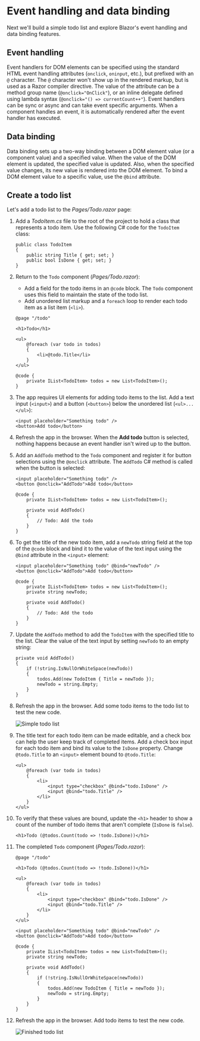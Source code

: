 # Event handling and data binding

Next we'll build a simple todo list and explore Blazor's event handling and data binding features.

## Event handling

Event handlers for DOM elements can be specified using the standard HTML event handling attributes (`onclick`, `oninput`, etc.), but prefixed with an `@` character. The `@` character won't show up in the rendered markup, but is used as a Razor compiler directive. The value of the attribute can be a method group name (`@onclick="OnClick"`), or an inline delegate defined using lambda syntax (`@onclick="() => currentCount++"`). Event handlers can be sync or async and can take event specific arguments. When a component handles an event, it is automatically rendered after the event handler has executed.

## Data binding

Data binding sets up a two-way binding between a DOM element value (or a component value) and a specified value. When the value of the DOM element is updated, the specified value is updated. Also, when the specified value changes, its new value is rendered into the DOM element. To bind a DOM element value to a specific value, use the `@bind` attribute.

## Create a todo list

Let's add a todo list to the *Pages/Todo.razor* page:

1. Add a *TodoItem.cs* file to the root of the project to hold a class that represents a todo item. Use the following C# code for the `TodoItem` class:

    ```
    public class TodoItem
    {
        public string Title { get; set; }
        public bool IsDone { get; set; }
    }
    ```

1. Return to the `Todo` component (*Pages/Todo.razor*):

   * Add a field for the todo items in an `@code` block. The `Todo` component uses this field to maintain the state of the todo list.
   * Add unordered list markup and a `foreach` loop to render each todo item as a list item (`<li>`).

    ```
    @page "/todo"

    <h1>Todo</h1>

    <ul>
        @foreach (var todo in todos)
        {
            <li>@todo.Title</li>
        }
    </ul>

    @code {
        private IList<TodoItem> todos = new List<TodoItem>();
    }
    ```

1. The app requires UI elements for adding todo items to the list. Add a text input (`<input>`) and a button (`<button>`) below the unordered list (`<ul>...</ul>`):

    ```
    <input placeholder="Something todo" />
    <button>Add todo</button>
    ```

1. Refresh the app in the browser. When the **Add todo** button is selected, nothing happens because an event handler isn't wired up to the button.

1. Add an `AddTodo` method to the `Todo` component and register it for button selections using the `@onclick` attribute. The `AddTodo` C# method is called when the button is selected:

    ```
    <input placeholder="Something todo" />
    <button @onclick="AddTodo">Add todo</button>

    @code {
        private IList<TodoItem> todos = new List<TodoItem>();

        private void AddTodo()
        {
            // Todo: Add the todo
        }
    }
    ```

1. To get the title of the new todo item, add a `newTodo` string field at the top of the `@code` block and bind it to the value of the text input using the `@bind` attribute in the `<input>` element:

    ```
    <input placeholder="Something todo" @bind="newTodo" />
    <button @onclick="AddTodo">Add todo</button>

    @code {
        private IList<TodoItem> todos = new List<TodoItem>();
        private string newTodo;
        
        private void AddTodo()
        {
            // Todo: Add the todo
        }
    }
    ```

1. Update the `AddTodo` method to add the `TodoItem` with the specified title to the list. Clear the value of the text input by setting `newTodo` to an empty string:

    ```
    private void AddTodo()
    {
        if (!string.IsNullOrWhiteSpace(newTodo))
        {
            todos.Add(new TodoItem { Title = newTodo });
            newTodo = string.Empty;
        }
    }
    ```

1. Refresh the app in the browser. Add some todo items to the todo list to test the new code.

    ![Simple todo list](https://user-images.githubusercontent.com/1874516/67261585-3aa88c00-f456-11e9-8a5d-d2dde0734e9f.png)

1. The title text for each todo item can be made editable, and a check box can help the user keep track of completed items. Add a check box input for each todo item and bind its value to the `IsDone` property. Change `@todo.Title` to an `<input>` element bound to `@todo.Title`:

    ```
    <ul>
        @foreach (var todo in todos)
        {
            <li>
                <input type="checkbox" @bind="todo.IsDone" />
                <input @bind="todo.Title" />
            </li>
        }
    </ul>
    ```

1. To verify that these values are bound, update the `<h1>` header to show a count of the number of todo items that aren't complete (`IsDone` is `false`).

   ```
   <h1>Todo (@todos.Count(todo => !todo.IsDone))</h1>
   ```

1. The completed `Todo` component (*Pages/Todo.razor*):

    ```
    @page "/todo"

    <h1>Todo (@todos.Count(todo => !todo.IsDone))</h1>

    <ul>
        @foreach (var todo in todos)
        {
            <li>
                <input type="checkbox" @bind="todo.IsDone" />
                <input @bind="todo.Title" />
            </li>
        }
    </ul>

    <input placeholder="Something todo" @bind="newTodo" />
    <button @onclick="AddTodo">Add todo</button>

    @code {
        private IList<TodoItem> todos = new List<TodoItem>();
        private string newTodo;

        private void AddTodo()
        {
            if (!string.IsNullOrWhiteSpace(newTodo))
            {
                todos.Add(new TodoItem { Title = newTodo });
                newTodo = string.Empty;
            }
        }
    }
    ```

1. Refresh the app in the browser. Add todo items to test the new code.

    ![Finished todo list](https://user-images.githubusercontent.com/1874516/67261547-fcab6800-f455-11e9-9665-ba38a3ad4922.png)
